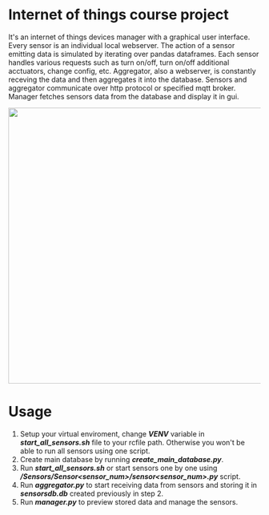 # Internet of things course project
It's an internet of things devices manager with a graphical user interface. Every sensor is an individual local webserver. The action of a sensor emitting data is simulated by iterating over pandas dataframes. Each sensor handles various requests such as turn on/off, turn on/off additional acctuators, change config, etc. Aggregator, also a webserver, is constantly receving the data and then aggregates it into the database. Sensors and aggregator communicate over http protocol or specified mqtt broker. Manager fetches sensors data from the database and display it in gui.

<img src="https://user-images.githubusercontent.com/56606076/117352890-caceea80-aeaf-11eb-9b85-3ba3bee64f2f.gif" width=643, height=551>

# Usage
1. Setup your virtual enviroment, change ***VENV*** variable in ***start_all_sensors.sh*** file to your rcfile path. Otherwise you won't be able to run all sensors using one script.
2. Create main database by running ***create_main_database.py***.
3. Run ***start_all_sensors.sh*** or start sensors one by one using ***/Sensors/Sensor<sensor_num>/sensor<sensor_num>.py*** script.
4. Run ***aggregator.py*** to start receiving data from sensors and storing it in ***sensorsdb.db*** created previously in step 2.
5. Run ***manager.py*** to preview stored data and manage the sensors.
